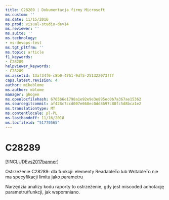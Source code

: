```yaml
---
title: C28289 | Dokumentacja firmy Microsoft
ms.custom: ''
ms.date: 11/15/2016
ms.prod: visual-studio-dev14
ms.reviewer: ''
ms.suite: ''
ms.technology:
- vs-devops-test
ms.tgt_pltfrm: ''
ms.topic: article
f1_keywords:
- C28289
helpviewer_keywords:
- C28289
ms.assetid: 13af34f6-c8b0-4751-9df5-251322073fff
caps.latest.revision: 4
author: mikeblome
ms.author: mblome
manager: ghogen
ms.openlocfilehash: 6705b6e1798a1e92e9e3e895ec0b7a367ae15362
ms.sourcegitcommit: af428c7ccd007e668ec0dd8697c88fc5d8bca1e2
ms.translationtype: MT
ms.contentlocale: pl-PL
ms.lasthandoff: 11/16/2018
ms.locfileid: "51770565"
---
```

# <a name="c28289"></a>C28289
[!INCLUDE[vs2017banner](../includes/vs2017banner.md)]

Ostrzeżenie C28289: dla funkcji: elementy ReadableTo lub WritableTo nie ma specyfikacji limitu jako parametru  
  
 Narzędzia analizy kodu raporty to ostrzeżenie, gdy jest miscoded adnotację parametru/funkcji, jak wspomniano.



